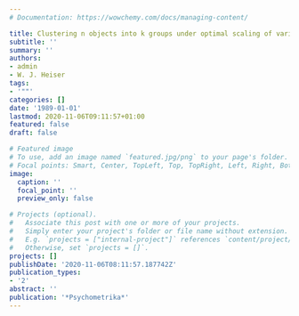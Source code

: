 ```yaml
---
# Documentation: https://wowchemy.com/docs/managing-content/

title: Clustering n objects into k groups under optimal scaling of variables
subtitle: ''
summary: ''
authors:
- admin
- W. J. Heiser
tags:
- '""'
categories: []
date: '1989-01-01'
lastmod: 2020-11-06T09:11:57+01:00
featured: false
draft: false

# Featured image
# To use, add an image named `featured.jpg/png` to your page's folder.
# Focal points: Smart, Center, TopLeft, Top, TopRight, Left, Right, BottomLeft, Bottom, BottomRight.
image:
  caption: ''
  focal_point: ''
  preview_only: false

# Projects (optional).
#   Associate this post with one or more of your projects.
#   Simply enter your project's folder or file name without extension.
#   E.g. `projects = ["internal-project"]` references `content/project/deep-learning/index.md`.
#   Otherwise, set `projects = []`.
projects: []
publishDate: '2020-11-06T08:11:57.187742Z'
publication_types:
- '2'
abstract: ''
publication: '*Psychometrika*'
---
```

